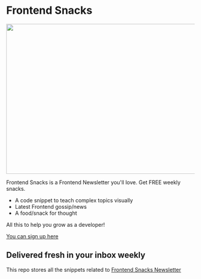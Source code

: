 # Frontend Snacks

<a href="https://frontendsnacks.dev/?utm_source=github&utm_medium=frontendsnacks-repo" target="_blank">
  <img src="https://frontendsnacks.dev/images/og-default.png" width="800" height="400" />
</a>

Frontend Snacks is a Frontend Newsletter you'll love. Get FREE weekly snacks.

- A code snippet to teach complex topics visually
- Latest Frontend gossip/news
- A food/snack for thought

All this to help you grow as a developer!

<a href="https://frontendsnacks.dev/?utm_source=github&utm_medium=frontendsnacks-repo" target="_blank">You can sign up here</a>

## Delivered fresh in your inbox weekly

This repo stores all the snippets related to <a href="https://frontendsnacks.dev/?utm_source=github&utm_medium=frontendsnacks-repo" target="_blank">Frontend Snacks Newsletter</a>
